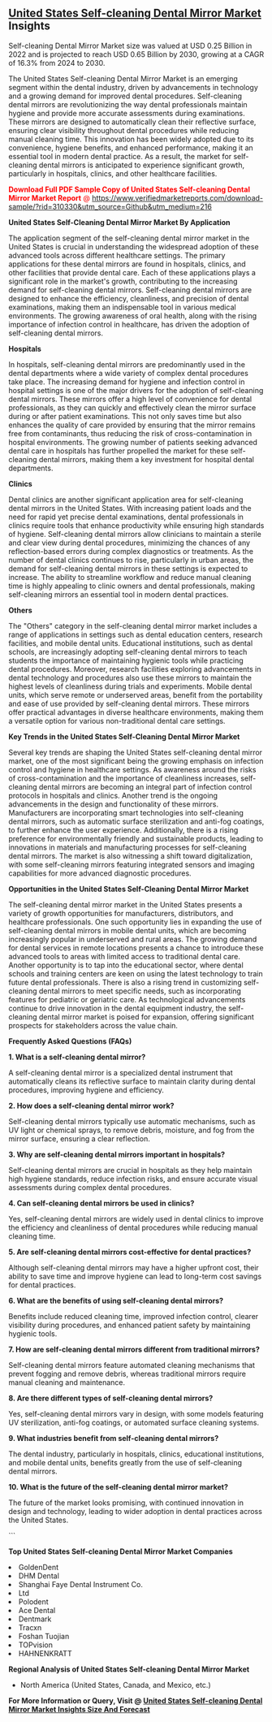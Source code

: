 <h2><a href="https://www.verifiedmarketreports.com/download-sample/?rid=310330&amp;utm_source=Github&amp;utm_medium=216" target="_blank">United States Self-cleaning Dental Mirror Market</a> Insights</h2><p>Self-cleaning Dental Mirror Market size was valued at USD 0.25 Billion in 2022 and is projected to reach USD 0.65 Billion by 2030, growing at a CAGR of 16.3% from 2024 to 2030.</p><p><p>The United States Self-cleaning Dental Mirror Market is an emerging segment within the dental industry, driven by advancements in technology and a growing demand for improved dental procedures. Self-cleaning dental mirrors are revolutionizing the way dental professionals maintain hygiene and provide more accurate assessments during examinations. These mirrors are designed to automatically clean their reflective surface, ensuring clear visibility throughout dental procedures while reducing manual cleaning time. This innovation has been widely adopted due to its convenience, hygiene benefits, and enhanced performance, making it an essential tool in modern dental practice. As a result, the market for self-cleaning dental mirrors is anticipated to experience significant growth, particularly in hospitals, clinics, and other healthcare facilities. <p><span class=""><span style="color: #ff0000;"><strong>Download Full PDF Sample Copy of United States Self-cleaning Dental Mirror Market Report</strong> @ </span><a href="https://www.verifiedmarketreports.com/download-sample/?rid=310330&amp;utm_source=Github&amp;utm_medium=216" target="_blank">https://www.verifiedmarketreports.com/download-sample/?rid=310330&amp;utm_source=Github&amp;utm_medium=216</a></span></p></p><p><strong>United States Self-Cleaning Dental Mirror Market By Application</strong></p><p>The application segment of the self-cleaning dental mirror market in the United States is crucial in understanding the widespread adoption of these advanced tools across different healthcare settings. The primary applications for these dental mirrors are found in hospitals, clinics, and other facilities that provide dental care. Each of these applications plays a significant role in the market's growth, contributing to the increasing demand for self-cleaning dental mirrors. Self-cleaning dental mirrors are designed to enhance the efficiency, cleanliness, and precision of dental examinations, making them an indispensable tool in various medical environments. The growing awareness of oral health, along with the rising importance of infection control in healthcare, has driven the adoption of self-cleaning dental mirrors.<p><strong>Hospitals</strong></p><p>In hospitals, self-cleaning dental mirrors are predominantly used in the dental departments where a wide variety of complex dental procedures take place. The increasing demand for hygiene and infection control in hospital settings is one of the major drivers for the adoption of self-cleaning dental mirrors. These mirrors offer a high level of convenience for dental professionals, as they can quickly and effectively clean the mirror surface during or after patient examinations. This not only saves time but also enhances the quality of care provided by ensuring that the mirror remains free from contaminants, thus reducing the risk of cross-contamination in hospital environments. The growing number of patients seeking advanced dental care in hospitals has further propelled the market for these self-cleaning dental mirrors, making them a key investment for hospital dental departments. <p><strong>Clinics</strong></p><p>Dental clinics are another significant application area for self-cleaning dental mirrors in the United States. With increasing patient loads and the need for rapid yet precise dental examinations, dental professionals in clinics require tools that enhance productivity while ensuring high standards of hygiene. Self-cleaning dental mirrors allow clinicians to maintain a sterile and clear view during dental procedures, minimizing the chances of any reflection-based errors during complex diagnostics or treatments. As the number of dental clinics continues to rise, particularly in urban areas, the demand for self-cleaning dental mirrors in these settings is expected to increase. The ability to streamline workflow and reduce manual cleaning time is highly appealing to clinic owners and dental professionals, making self-cleaning mirrors an essential tool in modern dental practices.<p><strong>Others</strong></p><p>The "Others" category in the self-cleaning dental mirror market includes a range of applications in settings such as dental education centers, research facilities, and mobile dental units. Educational institutions, such as dental schools, are increasingly adopting self-cleaning dental mirrors to teach students the importance of maintaining hygienic tools while practicing dental procedures. Moreover, research facilities exploring advancements in dental technology and procedures also use these mirrors to maintain the highest levels of cleanliness during trials and experiments. Mobile dental units, which serve remote or underserved areas, benefit from the portability and ease of use provided by self-cleaning dental mirrors. These mirrors offer practical advantages in diverse healthcare environments, making them a versatile option for various non-traditional dental care settings.<p><strong>Key Trends in the United States Self-Cleaning Dental Mirror Market</strong></p><p>Several key trends are shaping the United States self-cleaning dental mirror market, one of the most significant being the growing emphasis on infection control and hygiene in healthcare settings. As awareness around the risks of cross-contamination and the importance of cleanliness increases, self-cleaning dental mirrors are becoming an integral part of infection control protocols in hospitals and clinics. Another trend is the ongoing advancements in the design and functionality of these mirrors. Manufacturers are incorporating smart technologies into self-cleaning dental mirrors, such as automatic surface sterilization and anti-fog coatings, to further enhance the user experience. Additionally, there is a rising preference for environmentally friendly and sustainable products, leading to innovations in materials and manufacturing processes for self-cleaning dental mirrors. The market is also witnessing a shift toward digitalization, with some self-cleaning mirrors featuring integrated sensors and imaging capabilities for more advanced diagnostic procedures.<p><strong>Opportunities in the United States Self-Cleaning Dental Mirror Market</strong></p><p>The self-cleaning dental mirror market in the United States presents a variety of growth opportunities for manufacturers, distributors, and healthcare professionals. One such opportunity lies in expanding the use of self-cleaning dental mirrors in mobile dental units, which are becoming increasingly popular in underserved and rural areas. The growing demand for dental services in remote locations presents a chance to introduce these advanced tools to areas with limited access to traditional dental care. Another opportunity is to tap into the educational sector, where dental schools and training centers are keen on using the latest technology to train future dental professionals. There is also a rising trend in customizing self-cleaning dental mirrors to meet specific needs, such as incorporating features for pediatric or geriatric care. As technological advancements continue to drive innovation in the dental equipment industry, the self-cleaning dental mirror market is poised for expansion, offering significant prospects for stakeholders across the value chain.<p><strong>Frequently Asked Questions (FAQs)</strong></p><p><strong>1. What is a self-cleaning dental mirror?</strong></p><p>A self-cleaning dental mirror is a specialized dental instrument that automatically cleans its reflective surface to maintain clarity during dental procedures, improving hygiene and efficiency.</p><p><strong>2. How does a self-cleaning dental mirror work?</strong></p><p>Self-cleaning dental mirrors typically use automatic mechanisms, such as UV light or chemical sprays, to remove debris, moisture, and fog from the mirror surface, ensuring a clear reflection.</p><p><strong>3. Why are self-cleaning dental mirrors important in hospitals?</strong></p><p>Self-cleaning dental mirrors are crucial in hospitals as they help maintain high hygiene standards, reduce infection risks, and ensure accurate visual assessments during complex dental procedures.</p><p><strong>4. Can self-cleaning dental mirrors be used in clinics?</strong></p><p>Yes, self-cleaning dental mirrors are widely used in dental clinics to improve the efficiency and cleanliness of dental procedures while reducing manual cleaning time.</p><p><strong>5. Are self-cleaning dental mirrors cost-effective for dental practices?</strong></p><p>Although self-cleaning dental mirrors may have a higher upfront cost, their ability to save time and improve hygiene can lead to long-term cost savings for dental practices.</p><p><strong>6. What are the benefits of using self-cleaning dental mirrors?</strong></p><p>Benefits include reduced cleaning time, improved infection control, clearer visibility during procedures, and enhanced patient safety by maintaining hygienic tools.</p><p><strong>7. How are self-cleaning dental mirrors different from traditional mirrors?</strong></p><p>Self-cleaning dental mirrors feature automated cleaning mechanisms that prevent fogging and remove debris, whereas traditional mirrors require manual cleaning and maintenance.</p><p><strong>8. Are there different types of self-cleaning dental mirrors?</strong></p><p>Yes, self-cleaning dental mirrors vary in design, with some models featuring UV sterilization, anti-fog coatings, or automated surface cleaning systems.</p><p><strong>9. What industries benefit from self-cleaning dental mirrors?</strong></p><p>The dental industry, particularly in hospitals, clinics, educational institutions, and mobile dental units, benefits greatly from the use of self-cleaning dental mirrors.</p><p><strong>10. What is the future of the self-cleaning dental mirror market?</strong></p><p>The future of the market looks promising, with continued innovation in design and technology, leading to wider adoption in dental practices across the United States.</p>```</p><p><strong>Top United States Self-cleaning Dental Mirror Market Companies</strong></p><div data-test-id=""><p><li>GoldenDent</li><li> DHM Dental</li><li> Shanghai Faye Dental Instrument Co.</li><li>Ltd</li><li> Polodent</li><li> Ace Dental</li><li> Dentmark</li><li> Tracxn</li><li> Foshan Tuojian</li><li> TOPvision</li><li> HAHNENKRATT</li></p><div><strong>Regional Analysis of&nbsp;United States Self-cleaning Dental Mirror Market</strong></div><ul><li dir="ltr"><p dir="ltr">North America&nbsp;(United States, Canada, and Mexico, etc.)</p></li></ul><p><strong>For More Information or Query, Visit @&nbsp;</strong><strong><a href="https://www.verifiedmarketreports.com/product/self-cleaning-dental-mirror-market/?utm_source=Github&amp;utm_medium=216" target="_blank">United States Self-cleaning Dental Mirror Market Insights Size And Forecast</a></strong></p></div>
